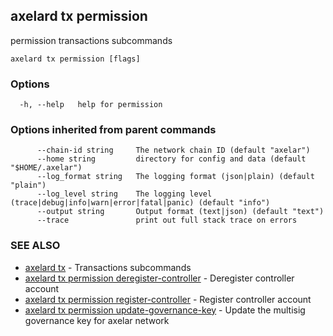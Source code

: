 ## axelard tx permission

permission transactions subcommands

```
axelard tx permission [flags]
```

### Options

```
  -h, --help   help for permission
```

### Options inherited from parent commands

```
      --chain-id string     The network chain ID (default "axelar")
      --home string         directory for config and data (default "$HOME/.axelar")
      --log_format string   The logging format (json|plain) (default "plain")
      --log_level string    The logging level (trace|debug|info|warn|error|fatal|panic) (default "info")
      --output string       Output format (text|json) (default "text")
      --trace               print out full stack trace on errors
```

### SEE ALSO

- [axelard tx](/cli-docs/v0_31_2/axelard_tx) - Transactions subcommands
- [axelard tx permission deregister-controller](/cli-docs/v0_31_2/axelard_tx_permission_deregister-controller) - Deregister controller account
- [axelard tx permission register-controller](/cli-docs/v0_31_2/axelard_tx_permission_register-controller) - Register controller account
- [axelard tx permission update-governance-key](/cli-docs/v0_31_2/axelard_tx_permission_update-governance-key) - Update the multisig governance key for axelar network
